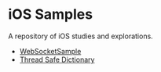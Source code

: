 # iOS Samples

A repository of iOS studies and explorations.


- [WebSocketSample](./Samples/WebSocket/README.md)
- [Thread Safe Dictionary](./Samples/ThreadSafeDictionary/ThreadSafeDictionary/README.md)